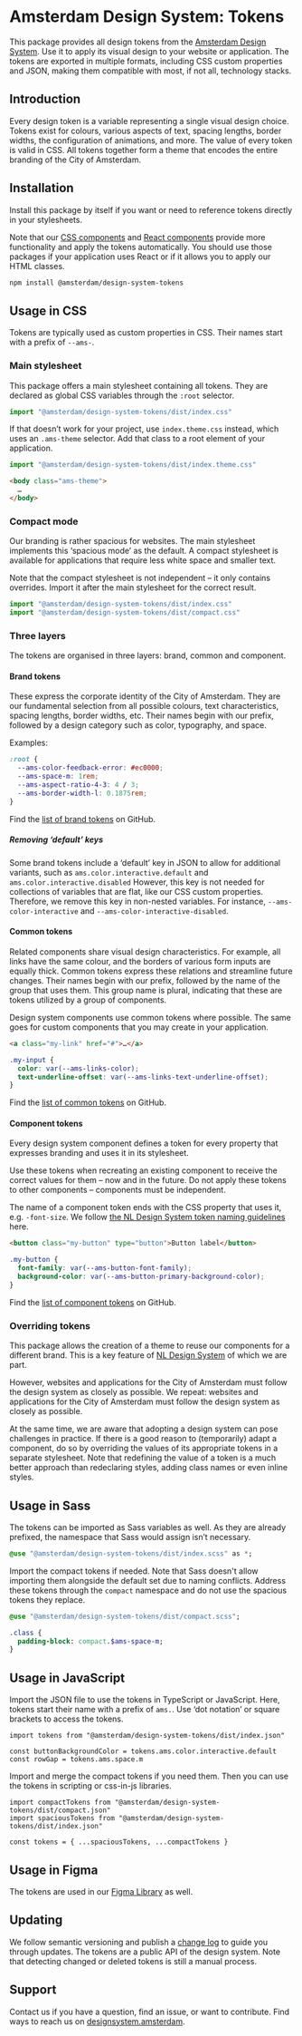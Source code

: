 <!-- @license CC0-1.0 -->

# Amsterdam Design System: Tokens

This package provides all design tokens from the [Amsterdam Design System](https://designsystem.amsterdam).
Use it to apply its visual design to your website or application.
The tokens are exported in multiple formats, including CSS custom properties and JSON, making them compatible with most, if not all, technology stacks.

## Introduction

Every design token is a variable representing a single visual design choice.
Tokens exist for colours, various aspects of text, spacing lengths, border widths, the configuration of animations, and more.
The value of every token is valid in CSS.
All tokens together form a theme that encodes the entire branding of the City of Amsterdam.

## Installation

Install this package by itself if you want or need to reference tokens directly in your stylesheets.

Note that our [CSS components](https://www.npmjs.com/package/@amsterdam/design-system-css) and [React components](https://www.npmjs.com/package/@amsterdam/design-system-react) provide more functionality and apply the tokens automatically.
You should use those packages if your application uses React or if it allows you to apply our HTML classes.

```sh
npm install @amsterdam/design-system-tokens
```

## Usage in CSS

Tokens are typically used as custom properties in CSS.
Their names start with a prefix of `--ams-`.

### Main stylesheet

This package offers a main stylesheet containing all tokens.
They are declared as global CSS variables through the `:root` selector.

<!-- prettier-ignore -->
```ts
import "@amsterdam/design-system-tokens/dist/index.css"
```

If that doesn’t work for your project, use `index.theme.css` instead, which uses an `.ams-theme` selector.
Add that class to a root element of your application.

<!-- prettier-ignore -->
```ts
import "@amsterdam/design-system-tokens/dist/index.theme.css"
```

```html
<body class="ams-theme">
  …
</body>
```

### Compact mode

Our branding is rather spacious for websites.
The main stylesheet implements this ‘spacious mode’ as the default.
A compact stylesheet is available for applications that require less white space and smaller text.

Note that the compact stylesheet is not independent – it only contains overrides.
Import it after the main stylesheet for the correct result.

<!-- prettier-ignore -->
```ts
import "@amsterdam/design-system-tokens/dist/index.css"
import "@amsterdam/design-system-tokens/dist/compact.css"
```

### Three layers

The tokens are organised in three layers: brand, common and component.

#### Brand tokens

These express the corporate identity of the City of Amsterdam.
They are our fundamental selection from all possible colours, text characteristics, spacing lengths, border widths, etc.
Their names begin with our prefix, followed by a design category such as color, typography, and space.

Examples:

```css
:root {
  --ams-color-feedback-error: #ec0000;
  --ams-space-m: 1rem;
  --ams-aspect-ratio-4-3: 4 / 3;
  --ams-border-width-l: 0.1875rem;
}
```

Find the [list of brand tokens](https://github.com/Amsterdam/design-system/tree/main/packages-proprietary/tokens/src/brand/ams) on GitHub.

##### Removing ‘default’ keys

Some brand tokens include a ‘default’ key in JSON to allow for additional variants, such as `ams.color.interactive.default` and `ams.color.interactive.disabled`
However, this key is not needed for collections of variables that are flat, like our CSS custom properties.
Therefore, we remove this key in non-nested variables.
For instance, `--ams-color-interactive` and `--ams-color-interactive-disabled`.

#### Common tokens

Related components share visual design characteristics.
For example, all links have the same colour, and the borders of various form inputs are equally thick.
Common tokens express these relations and streamline future changes.
Their names begin with our prefix, followed by the name of the group that uses them.
This group name is plural, indicating that these are tokens utilized by a group of components.

Design system components use common tokens where possible.
The same goes for custom components that you may create in your application.

```html
<a class="my-link" href="#">…</a>
```

```css
.my-input {
  color: var(--ams-links-color);
  text-underline-offset: var(--ams-links-text-underline-offset);
}
```

Find the [list of common tokens](https://github.com/Amsterdam/design-system/tree/main/packages-proprietary/tokens/src/common/ams) on GitHub.

#### Component tokens

Every design system component defines a token for every property that expresses branding and uses it in its stylesheet.

Use these tokens when recreating an existing component to receive the correct values for them – now and in the future.
Do not apply these tokens to other components – components must be independent.

The name of a component token ends with the CSS property that uses it, e.g. `-font-size`.
We follow [the NL Design System token naming guidelines](https://nldesignsystem.nl/handboek/design-tokens/#naamgeving) here.

```html
<button class="my-button" type="button">Button label</button>
```

```css
.my-button {
  font-family: var(--ams-button-font-family);
  background-color: var(--ams-button-primary-background-color);
}
```

Find the [list of component tokens](https://github.com/Amsterdam/design-system/tree/main/packages-proprietary/tokens/src/component/ams) on GitHub.

### Overriding tokens

This package allows the creation of a theme to reuse our components for a different brand.
This is a key feature of [NL Design System](https://nldesignsystem.nl/) of which we are part.

However, websites and applications for the City of Amsterdam must follow the design system as closely as possible.
We repeat: websites and applications for the City of Amsterdam must follow the design system as closely as possible.

At the same time, we are aware that adopting a design system can pose challenges in practice.
If there is a good reason to (temporarily) adapt a component, do so by overriding the values of its appropriate tokens in a separate stylesheet.
Note that redefining the value of a token is a much better approach than redeclaring styles, adding class names or even inline styles.

## Usage in Sass

The tokens can be imported as Sass variables as well.
As they are already prefixed, the namespace that Sass would assign isn’t necessary.

```sass
@use "@amsterdam/design-system-tokens/dist/index.scss" as *;
```

Import the compact tokens if needed.
Note that Sass doesn't allow importing them alongside the default set due to naming conflicts.
Address these tokens through the `compact` namespace and do not use the spacious tokens they replace.

```sass
@use "@amsterdam/design-system-tokens/dist/compact.scss";

.class {
  padding-block: compact.$ams-space-m;
}
```

## Usage in JavaScript

Import the JSON file to use the tokens in TypeScript or JavaScript.
Here, tokens start their name with a prefix of `ams.`.
Use ‘dot notation’ or square brackets to access the tokens.

<!-- prettier-ignore -->
```tsx
import tokens from "@amsterdam/design-system-tokens/dist/index.json"

const buttonBackgroundColor = tokens.ams.color.interactive.default
const rowGap = tokens.ams.space.m
```

Import and merge the compact tokens if you need them.
Then you can use the tokens in scripting or css-in-js libraries.

<!-- prettier-ignore -->
```tsx
import compactTokens from "@amsterdam/design-system-tokens/dist/compact.json"
import spaciousTokens from "@amsterdam/design-system-tokens/dist/index.json"

const tokens = { ...spaciousTokens, ...compactTokens }
```

## Usage in Figma

The tokens are used in our [Figma Library](https://www.figma.com/file/9IGm6IdPUYizBNGsUnueBd/Amsterdam-Design-System?type=design&node-id=741-19633&mode=design&t=N8P3h3W67O0KNdga-0) as well.

## Updating

We follow semantic versioning and publish a [change log](https://github.com/Amsterdam/design-system/blob/main/packages-proprietary/tokens/CHANGELOG.md) to guide you through updates.
The tokens are a public API of the design system.
Note that detecting changed or deleted tokens is still a manual process.

## Support

Contact us if you have a question, find an issue, or want to contribute.
Find ways to reach us on [designsystem.amsterdam](https://designsystem.amsterdam/?path=/docs/docs-introduction--docs#send-a-message).
